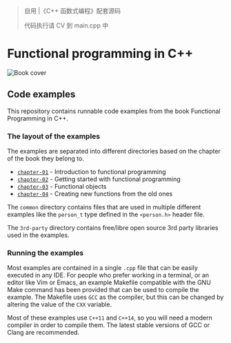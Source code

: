 >  自用 |《C++ 函数式编程》配套源码
>
> 代码执行请 CV 到 main.cpp 中

# Functional programming in C++

![Book cover](https://gitlab.com/manning-fpcpp-book/code-examples/raw/master/.resources/fpcpp-cover.png)

## Code examples

This repository contains runnable code examples from the book Functional Programming in C++.

### The layout of the examples

The examples are separated into different directories based on the chapter of the book they belong to.

- [`chapter-01`](https://github.com/RivTian/fcpp-code-examples/tree/main/src/chapter-01) - Introduction to functional programming
- [`chapter-02`](https://github.com/RivTian/fcpp-code-examples/tree/main/src/chapter-02) - Getting started with functional programming
- [`chapter-03`](https://github.com/RivTian/fcpp-code-examples/tree/main/src/chapter-03) - Functional objects
- [`chapter-04`](https://github.com/RivTian/fcpp-code-examples/tree/main/src/chapter-04) - Creating new functions from the old ones

The `common` directory contains files that are used in multiple different examples like the `person_t` type defined in the `<person.h>` header file.

The `3rd-party` directory contains free/libre open source 3rd party libraries used in the examples.

### Running the examples

Most examples are contained in a single `.cpp` file that can be easily executed in any IDE. For people who prefer working in a terminal, or an editor like Vim or Emacs, an example Makefile compatible with the GNU Make command has been provided that can be used to compile the example. The Makefile uses `GCC` as the compiler, but this can be changed by altering the value of the `CXX` variable.

Most of these examples use `C++11` and `C++14`, so you will need a modern compiler in order to compile them. The latest stable versions of GCC or Clang are recommended.

